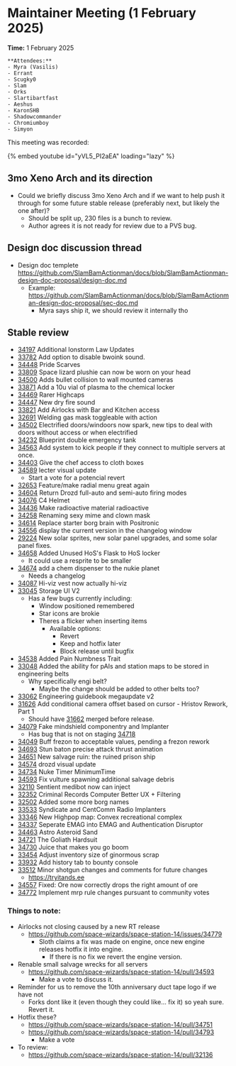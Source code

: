 # Maintainer Meeting (1 February 2025)

**Time:** 1 February 2025

```admonish info
**Attendees:**
- Myra (Vasilis)
- Errant
- Scugky0
- Slam
- Orks
- Slartibartfast
- Aeshus
- KaronSHB
- Shadowcommander
- Chromiumboy
- Simyon
```

This meeting was recorded:

{% embed youtube id="yVL5_PI2aEA" loading="lazy" %}

## 3mo Xeno Arch and its direction
- Could we briefly discuss 3mo Xeno Arch and if we want to help push it through for some future stable release (preferably next, but likely the one after)?
    - Should be split up, 230 files is a bunch to review.
    - Author agrees it is not ready for review due to a PVS bug.

## Design doc discussion thread 
- Design doc templete 
    https://github.com/SlamBamActionman/docs/blob/SlamBamActionman-design-doc-proposal/design-doc.md
    - Example: https://github.com/SlamBamActionman/docs/blob/SlamBamActionman-design-doc-proposal/sec-doc.md
        - Myra says ship it, we should review it internally tho

## Stable review
- [34197](https://github.com/space-wizards/space-station-14/pull/34197) Additional Ionstorm Law Updates
- [33782](https://github.com/space-wizards/space-station-14/pull/33782) Add option to disable bwoink sound.
- [34448](https://github.com/space-wizards/space-station-14/pull/34448) Pride Scarves
- [33809](https://github.com/space-wizards/space-station-14/pull/33809) Space lizard plushie can now be worn on your head
- [34500](https://github.com/space-wizards/space-station-14/pull/34500) Adds bullet collision to wall mounted cameras
- [33871](https://github.com/space-wizards/space-station-14/pull/33871) Add a 10u vial of plasma to the chemical locker
- [34469](https://github.com/space-wizards/space-station-14/pull/34469) Rarer Highcaps
- [34447](https://github.com/space-wizards/space-station-14/pull/34447) New dry fire sound
- [33821](https://github.com/space-wizards/space-station-14/pull/33821) Add Airlocks with Bar and Kitchen access
- [32691](https://github.com/space-wizards/space-station-14/pull/32691) Welding gas mask toggleable with action
- [34502](https://github.com/space-wizards/space-station-14/pull/34502) Electrified doors/windoors now spark, new tips to deal with doors without access or when electrified
- [34232](https://github.com/space-wizards/space-station-14/pull/34232) Blueprint double emergency tank
- [34563](https://github.com/space-wizards/space-station-14/pull/34563) Add system to kick people if they connect to multiple servers at once.
- [34403](https://github.com/space-wizards/space-station-14/pull/34403) Give the chef access to cloth boxes
- [34589](https://github.com/space-wizards/space-station-14/pull/34589) lecter visual update
    - Start a vote for a potencial revert
- [32653](https://github.com/space-wizards/space-station-14/pull/32653) Feature/make radial menu great again
- [34604](https://github.com/space-wizards/space-station-14/pull/34604) Return Drozd full-auto and semi-auto firing modes
- [34076](https://github.com/space-wizards/space-station-14/pull/34076) C4 Helmet
- [34436](https://github.com/space-wizards/space-station-14/pull/34436) Make radioactive material radioactive
- [34258](https://github.com/space-wizards/space-station-14/pull/34258) Renaming sexy mime and clown mask
- [34614](https://github.com/space-wizards/space-station-14/pull/34614) Replace starter borg brain with Positronic
- [34556](https://github.com/space-wizards/space-station-14/pull/34556) display the current version in the changelog window
- [29224](https://github.com/space-wizards/space-station-14/pull/29224) New solar sprites, new solar panel upgrades, and some solar panel fixes.
- [34658](https://github.com/space-wizards/space-station-14/pull/34658) Added Unused HoS's Flask to HoS locker
    - It could use a resprite to be smaller
- [34674](https://github.com/space-wizards/space-station-14/pull/34674) add a chem dispenser to the nukie planet
    - Needs a changelog
- [34087](https://github.com/space-wizards/space-station-14/pull/34087) Hi-viz vest now actually hi-viz
- [33045](https://github.com/space-wizards/space-station-14/pull/33045) Storage UI V2
    - Has a few bugs currently including:
        - Window positioned remembered
        - Star icons are brokie
        - Theres a flicker when inserting items
            - Available options:
                - Revert
                - Keep and hotfix later
                - Block release until bugfix
- [34538](https://github.com/space-wizards/space-station-14/pull/34538) Added Pain Numbness Trait
- [33048](https://github.com/space-wizards/space-station-14/pull/33048) Added the ability for pAIs and station maps to be stored in engineering belts
    - Why specifically engi belt?
        - Maybe the change should be added to other belts too?
- [33062](https://github.com/space-wizards/space-station-14/pull/33062) Engineering guidebook megaupdate v2
- [31626](https://github.com/space-wizards/space-station-14/pull/31626) Add conditional camera offset based on cursor - Hristov Rework, Part 1
    - Should have [31662](https://github.com/space-wizards/space-station-14/pull/31662) merged before release.
- [34079](https://github.com/space-wizards/space-station-14/pull/34079) Fake mindshield componentry and Implanter
    - Has bug that is not on staging [34718](https://github.com/space-wizards/space-station-14/pull/34718)
- [34049](https://github.com/space-wizards/space-station-14/pull/34049) Buff frezon to acceptable values, pending a frezon rework
- [34693](https://github.com/space-wizards/space-station-14/pull/34693) Stun baton precise attack thrust animation
- [34651](https://github.com/space-wizards/space-station-14/pull/34651) New salvage ruin: the ruined prison ship
- [34574](https://github.com/space-wizards/space-station-14/pull/34574) drozd visual update
- [34734](https://github.com/space-wizards/space-station-14/pull/34734) Nuke Timer MinimumTime
- [34593](https://github.com/space-wizards/space-station-14/pull/34593) Fix vulture spawning additional salvage debris
- [32110](https://github.com/space-wizards/space-station-14/pull/32110) Sentient medibot now can inject
- [32352](https://github.com/space-wizards/space-station-14/pull/32352) Criminal Records Computer Better UX + Filtering
- [32502](https://github.com/space-wizards/space-station-14/pull/32502) Added some more borg names
- [33533](https://github.com/space-wizards/space-station-14/pull/33533) Syndicate and CentComm Radio Implanters
- [33346](https://github.com/space-wizards/space-station-14/pull/33346) New Highpop map: Convex recreational complex
- [34337](https://github.com/space-wizards/space-station-14/pull/34337) Seperate EMAG into EMAG and Authentication Disruptor
- [34463](https://github.com/space-wizards/space-station-14/pull/34463) Astro Asteroid Sand
- [34721](https://github.com/space-wizards/space-station-14/pull/34721) The Goliath Hardsuit
- [34730](https://github.com/space-wizards/space-station-14/pull/34730) Juice that makes you go boom
- [33454](https://github.com/space-wizards/space-station-14/pull/33454) Adjust inventory size of ginormous scrap
- [33932](https://github.com/space-wizards/space-station-14/pull/33932) Add history tab to bounty console
- [33512](https://github.com/space-wizards/space-station-14/pull/33512) Minor shotgun changes and comments for future changes
    - https://tryitands.ee
- [34557](https://github.com/space-wizards/space-station-14/pull/34557) Fixed: Ore now correctly drops the right amount of ore
- [34772](https://github.com/space-wizards/space-station-14/pull/34772) Implement mrp rule changes pursuant to community votes

### Things to note:
- Airlocks not closing caused by a new RT release
    - https://github.com/space-wizards/space-station-14/issues/34779
        - Sloth claims a fix was made on engine, once new engine releases hotfix it into engine.
            - If there is no fix we revert the engine version.
- Renable small salvage wrecks for all servers
    - https://github.com/space-wizards/space-station-14/pull/34593
        - Make a vote to discuss it.
- Reminder for us to remove the 10th anniversary duct tape logo if we have not
    - Forks dont like it (even though they could like... fix it) so yeah sure. Revert it.
- Hotfix these?
    - https://github.com/space-wizards/space-station-14/pull/34751
    - https://github.com/space-wizards/space-station-14/pull/34793
        - Make a vote
- To review:
    - https://github.com/space-wizards/space-station-14/pull/32136